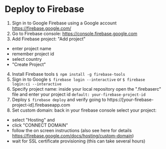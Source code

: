# Deploy to Firebase

1. Sign in to Google Firebase using a Google account https://firebase.google.com/
2. Go to Firebase console: https://console.firebase.google.com
3. Add Firebase project: "Add project"
  - enter project name
  - remember project id
  - select country
  - "Create Project"
4. Install Firebase tools `$ npm install -g firebase-tools`
5. Sign in to Google `$ firebase login --interactive` or `$ firebase login:ci --interactive`
6. Specify project name: inside your local repository open the ".firebaserc" file and enter your project id `default: your-firebase-project-id`
7. Deploy `$ firebase deploy` and verify going to https://[your-firebase-project-id].firebaseapp.com
8. Set custom domain: back in your firebase console select your project:
  - select "Hosting" and
  - click "CONNECT DOMAIN"
  - follow the on screen instructions (also see here for details https://firebase.google.com/docs/hosting/custom-domain)
  - wait for SSL certificate provisioning (this can take several hours)